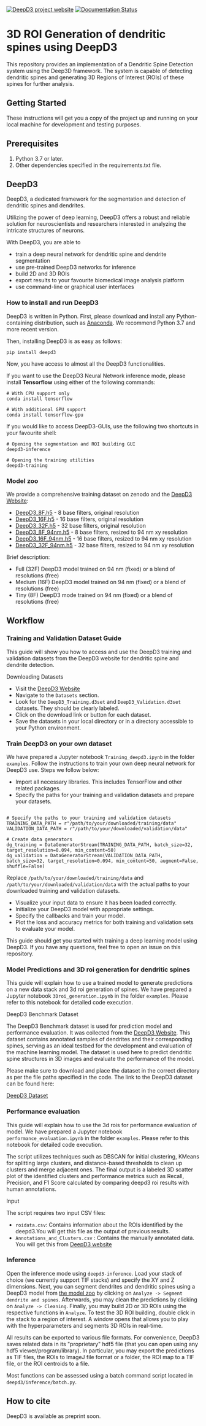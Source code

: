 [![DeepD3 project website](https://img.shields.io/website-up-down-green-red/https/naereen.github.io.svg)](https://deepd3.forschung.fau.de/)
[![Documentation Status](https://readthedocs.org/projects/deepd3/badge/?version=latest)](https://deepd3.readthedocs.io/en/latest/?badge=latest)

# 3D ROI Generation of dendritic spines using DeepD3

This repository provides an implementation of a Dendritic Spine Detection system using the Deep3D framework. The system is capable of detecting dendritic spines and generating 3D Regions of Interest (ROIs) of these spines for further analysis.

## Getting Started

These instructions will get you a copy of the project up and running on your local machine for development and testing purposes.

## Prerequisites

1. Python 3.7 or later.
2. Other dependencies specified in the requirements.txt file.

## DeepD3

DeepD3, a dedicated framework for the segmentation and detection of dendritic spines and dendrites.

Utilizing the power of deep learning, DeepD3 offers a robust and reliable solution for neuroscientists and researchers interested in analyzing the intricate structures of neurons.

With DeepD3, you are able to

* train a deep neural network for dendritic spine and dendrite segmentation
* use pre-trained DeepD3 networks for inference
* build 2D and 3D ROIs
* export results to your favourite biomedical image analysis platform
* use command-line or graphical user interfaces

### How to install and run DeepD3

DeepD3 is written in Python. First, please download and install any Python-containing distribution, such as [Anaconda](https://www.anaconda.com/products/distribution). We recommend Python 3.7 and more recent version.

Then, installing DeepD3 is as easy as follows:

    pip install deepd3

Now, you have access to almost all the DeepD3 functionalities.

If you want to use the DeepD3 Neural Network inference mode, please install **Tensorflow** using either of the following commands:

    # With CPU support only
    conda install tensorflow

    # With additional GPU support
    conda install tensorflow-gpu

If you would like to access DeepD3-GUIs, use the following two shortcuts in your favourite shell:

    # Opening the segmentation and ROI building GUI
    deepd3-inference

    # Opening the training utilities
    deepd3-training

### Model zoo

We provide a comprehensive training dataset on zenodo and the [DeepD3 Website](https://deepd3.forschung.fau.de/):

* [DeepD3_8F.h5](https://deepd3.forschung.fau.de/models/DeepD3_8F.h5) - 8 base filters, original resolution
* [DeepD3_16F.h5](https://deepd3.forschung.fau.de/models/DeepD3_16F.h5) - 16 base filters, original resolution
* [DeepD3_32F.h5](https://deepd3.forschung.fau.de/models/DeepD3_32F.h5) - 32 base filters, original resolution
* [DeepD3_8F_94nm.h5](https://deepd3.forschung.fau.de/models/DeepD3_8F_94nm.h5) - 8 base filters, resized to 94 nm xy resolution
* [DeepD3_16F_94nm.h5](https://deepd3.forschung.fau.de/models/DeepD3_16F_94nm.h5) - 16 base filters, resized to 94 nm xy resolution
* [DeepD3_32F_94nm.h5](https://deepd3.forschung.fau.de/models/DeepD3_32F_94nm.h5) - 32 base filters, resized to 94 nm xy resolution

Brief description:

* Full (32F) DeepD3 model trained on 94 nm (fixed) or a blend of resolutions (free)
* Medium (16F) DeepD3 model trained on 94 nm (fixed) or a blend of resolutions (free)
* Tiny (8F) DeepD3 mode trained on 94 nm (fixed) or a blend of resolutions (free)


## Workflow

### Training and Validation Dataset Guide

This guide will show you how to access and use the DeepD3 training and validation datasets from the DeepD3 website for dendritic spine and dendrite detection.

Downloading Datasets

* Visit the [DeepD3 Website](https://deepd3.forschung.fau.de/)
* Navigate to the `Datasets` section.
* Look for the `DeepD3_Training.d3set` and `DeepD3_Validation.d3set` datasets. They should be clearly labeled.
* Click on the download link or button for each dataset.
* Save the datasets in your local directory or in a directory accessible to your Python environment.

### Train DeepD3 on your own dataset

We have prepared a Jupyter notebook `Training_deepd3.ipynb` in the folder `examples`. Follow the instructions to train your own deep neural network for DeepD3 use.
Steps we follow below:
* Import all necessary libraries. This includes TensorFlow and other related packages.
* Specify the paths for your training and validation datasets and prepare your datasets.

``` from deepd3.training.stream import DataGeneratorStream

# Specify the paths to your training and validation datasets
TRAINING_DATA_PATH = r"/path/to/your/downloaded/training/data"
VALIDATION_DATA_PATH = r"/path/to/your/downloaded/validation/data"

# Create data generators
dg_training = DataGeneratorStream(TRAINING_DATA_PATH, batch_size=32, target_resolution=0.094, min_content=50)
dg_validation = DataGeneratorStream(VALIDATION_DATA_PATH, batch_size=32, target_resolution=0.094, min_content=50, augment=False, shuffle=False)
```
Replace `/path/to/your/downloaded/training/data` and `/path/to/your/downloaded/validation/data` with the actual paths to your downloaded training and validation datasets.

* Visualize your input data to ensure it has been loaded correctly.
* Initialize your DeepD3 model with appropriate settings.
* Specify the callbacks and train your model.
* Plot the loss and accuracy metrics for both training and validation sets to evaluate your model.

This guide should get you started with training a deep learning model using DeepD3. If you have any questions, feel free to open an issue on this repository.


### Model Predictions and 3D roi generation for dendritic spines

This guide will explain how to use a trained model to generate predictions on a new data stack and 3d roi generation of spines.
We have prepared a Jupyter notebook `3Droi_generation.ipynb` in the folder `examples`. Please refer to this notebook for detailed code execution.

DeepD3 Benchmark Dataset

The DeepD3 Benchmark dataset is used for prediction model and performance evaluation. It was collected from the [DeepD3 Website](https://deepd3.forschung.fau.de/). This dataset contains annotated samples of dendrites and their corresponding spines, serving as an ideal testbed for the development and evaluation of the machine learning model. The dataset is used here to predict dendritic spine structures in 3D images and evaluate the performance of the model.

Please make sure to download and place the dataset in the correct directory as per the file paths specified in the code. The link to the DeepD3 dataset can be found here:

[DeepD3 Dataset](https://zenodo.org/record/7590773)


### Performance evaluation

This guide will explain how to use the 3d rois for performance evaluation of model. 
We have prepared a Jupyter notebook `performance_evaluation.ipynb` in the folder `examples`. Please refer to this notebook for detailed code execution.

The script utilizes techniques such as DBSCAN for initial clustering, KMeans for splitting large clusters, and distance-based thresholds to clean up clusters and merge adjacent ones. The final output is a labeled 3D scatter plot of the identified clusters and performance metrics such as Recall, Precision, and F1 Score calculated by comparing deepd3 roi results with human annotations.


Input

The script requires two input CSV files:

* `roidata.csv`: Contains information about the ROIs identified by the deepd3.You will get this file as the output of previous results.
* `Annotations_and_Clusters.csv` : Contains the manually annotated data. You will get this from [DeepD3 website](https://zenodo.org/record/7590773)

### Inference

Open the inference mode using `deepd3-inference`. Load your stack of choice (we currently support TIF stacks) and specify the XY and Z dimensions. Next, you can segment dendrites and dendritic spines using a DeepD3 model from [the model zoo]() by clicking on `Analyze -> Segment dendrite and spines`. Afterwards, you may clean the predictions by clicking on `Analyze -> Cleaning`. Finally, you may build 2D or 3D ROIs using the respective functions in `Analyze`. To test the 3D ROI building, double click in the stack to a region of interest. A window opens that allows you to play with the hyperparameters and segments 3D ROIs in real-time.

All results can be exported to various file formats. For convenience, DeepD3 saves related data in its "proprietary" hdf5 file (that you can open using any hdf5 viewer/program/library). In particular, you may export the predictions as TIF files, the ROIs to ImageJ file format or a folder, the ROI map to a TIF file, or the ROI centroids to a file. 

Most functions can be assessed using a batch command script located in `deepd3/inference/batch.py`.


## How to cite

DeepD3 is available as preprint soon.

